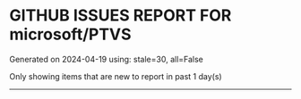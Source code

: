 
# GITHUB ISSUES REPORT FOR microsoft/PTVS


Generated on 2024-04-19 using: stale=30, all=False


Only showing items that are new to report in past 1 day(s)


---
